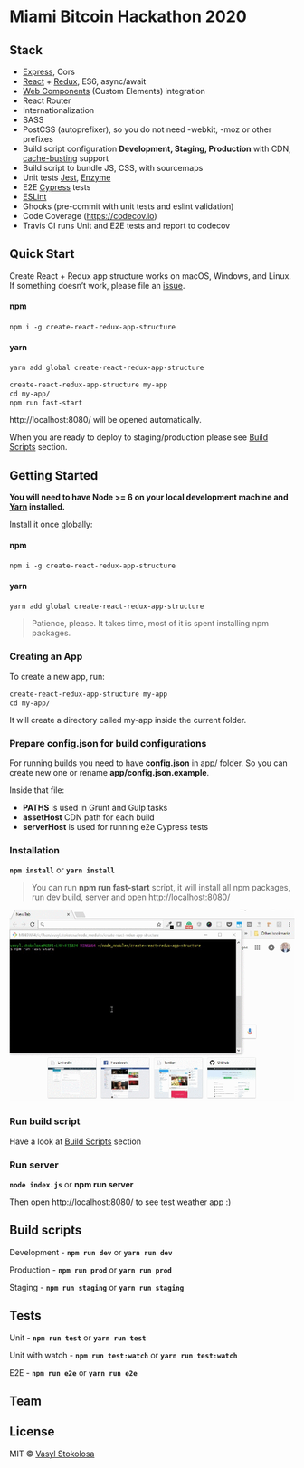 # Miami Bitcoin Hackathon 2020

## Stack
- [Express](https://expressjs.com/), Cors
- [React](https://reactjs.org/) + [Redux](https://redux.js.org/), ES6, async/await
- [Web Components](https://developer.mozilla.org/en-US/docs/Web/Web_Components/Using_custom_elements) (Custom Elements) integration
- React Router
- Internationalization
- SASS
- PostCSS (autoprefixer), so you do not need -webkit, -moz or other prefixes
- Build script configuration **Development, Staging, Production** with CDN, [cache-busting](https://www.keycdn.com/support/what-is-cache-busting/) support
- Build script to bundle JS, CSS, with sourcemaps
- Unit tests [Jest](https://jestjs.io/), [Enzyme](http://airbnb.io/enzyme/)
- E2E [Cypress](https://www.cypress.io/) tests
- [ESLint](https://eslint.org/)
- Ghooks (pre-commit with unit tests and eslint validation)
- Code Coverage (https://codecov.io)
- Travis CI runs Unit and E2E tests and report to codecov

## Quick Start ##
Create React + Redux app structure works on macOS, Windows, and Linux.
If something doesn’t work, please file an [issue](https://github.com/shystruk/create-react-redux-app-structure/issues/new).

#### npm
`npm i -g create-react-redux-app-structure`

#### yarn
`yarn add global create-react-redux-app-structure`

```
create-react-redux-app-structure my-app
cd my-app/
npm run fast-start
```
http://localhost:8080/ will be opened automatically.

When you are ready to deploy to staging/production please see [Build Scripts](#build-scripts) section.

## Getting Started ##
**You will need to have Node >= 6 on your local development machine and [Yarn](https://yarnpkg.com/en/docs/install#mac-stable) installed.**

Install it once globally:

#### npm
`npm i -g create-react-redux-app-structure`

#### yarn
`yarn add global create-react-redux-app-structure`

> Patience, please. It takes time, most of it is spent installing npm packages.

### Creating an App ###
To create a new app, run:
```
create-react-redux-app-structure my-app
cd my-app/
```
It will create a directory called my-app inside the current folder.

### Prepare config.json for build configurations ###
For running builds you need to have **config.json** in app/ folder.
So you can create new one or rename **app/config.json.example**.  

Inside that file:
 - **PATHS** is used in Grunt and Gulp tasks
 - **assetHost** CDN path for each build
 - **serverHost** is used for running e2e Cypress tests

### Installation ###
**`npm install`** or **`yarn install`**

>You can run **npm run fast-start** script, it will install all npm packages, run dev build, server and open http://localhost:8080/

![](images/demo.gif)

### Run build script ###
Have a look at [Build Scripts](#build-scripts) section

### Run server ###
**`node index.js`** or **npm run server**

Then open http://localhost:8080/ to see test weather app :)

## Build scripts ##
Development - **`npm run dev`** or **`yarn run dev`**

Production - **`npm run prod`** or **`yarn run prod`**

Staging - **`npm run staging`** or **`yarn run staging`**


## Tests ##
Unit - **`npm run test`** or **`yarn run test`**

Unit with watch - **`npm run test:watch`** or **`yarn run test:watch`**

E2E - **`npm run e2e`** or **`yarn run e2e`**

## Team ##


## License

MIT © [Vasyl Stokolosa](https://about.me/shystruk)
